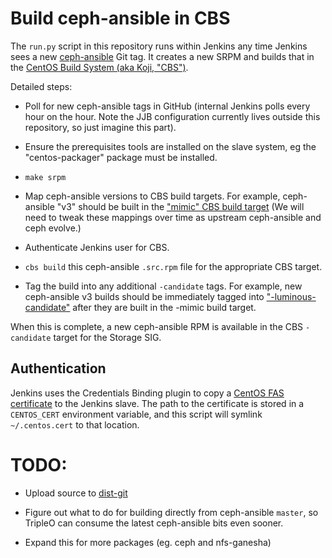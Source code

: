 Build ceph-ansible in CBS
=========================

The `run.py` script in this repository runs within Jenkins any time Jenkins
sees a new [ceph-ansible](https://github.com/ceph/ceph-ansible) Git tag.
It creates a new SRPM and builds that in the [CentOS Build System (aka
Koji, "CBS")](http://cbs.centos.org/).

Detailed steps:

* Poll for new ceph-ansible tags in GitHub (internal Jenkins polls every
  hour on the hour. Note the JJB configuration currently lives outside this
  repository, so just imagine this part).

* Ensure the prerequisites tools are installed on the slave system, eg
  the "centos-packager" package must be installed.

* `make srpm`

* Map ceph-ansible versions to CBS build targets. For example, ceph-ansible
  "v3" should be built in the ["mimic" CBS build
  target](http://cbs.centos.org/koji/buildtargetinfo?targetID=383) (We will
  need to tweak these mappings over time as upstream ceph-ansible and ceph
  evolve.)

* Authenticate Jenkins user for CBS.

* `cbs build` this ceph-ansible `.src.rpm` file for the appropriate CBS
  target.

* Tag the build into any additional `-candidate` tags. For example, new
  ceph-ansible v3 builds should be immediately tagged into
  ["-luminous-candidate"](http://cbs.centos.org/koji/taginfo?tagID=1157) after
  they are built in the -mimic build target.

When this is complete, a new ceph-ansible RPM is available in the CBS
`-candidate` target for the Storage SIG.

Authentication
--------------
Jenkins uses the Credentials Binding plugin to copy a [CentOS FAS
certificate](https://accounts.centos.org) to the Jenkins slave. The path
to the certificate is stored in a `CENTOS_CERT` environment variable,
and this script will symlink `~/.centos.cert` to that location.

TODO:
=====

* Upload source to [dist-git](https://github.com/CentOS-Storage-SIG)

* Figure out what to do for building directly from ceph-ansible
  `master`, so TripleO can consume the latest ceph-ansible bits even
  sooner.

* Expand this for more packages (eg. ceph and nfs-ganesha)
